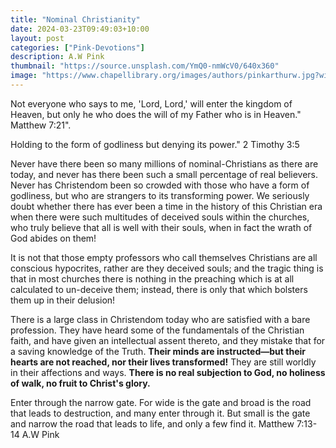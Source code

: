 ```yaml
---
title: "Nominal Christianity"
date: 2024-03-23T09:49:03+10:00
layout: post
categories: ["Pink-Devotions"]
description: A.W Pink
thumbnail: "https://source.unsplash.com/YmQ0-nmWcV0/640x360"
image: "https://www.chapellibrary.org/images/authors/pinkarthurw.jpg?width=281"
---
```


Not everyone who says to me, 'Lord, Lord,' will enter the kingdom of Heaven, but only he who does the will of my Father who is in Heaven." Matthew 7:21". 

Holding to the form of godliness but denying its power." 2 Timothy 3:5 

Never have there been so many millions of nominal-Christians as there are today, and never has there been such a small percentage of real believers. Never has Christendom been so crowded with those who have a form of godliness, but who are strangers to its transforming power. We seriously doubt whether there has ever been a time in the history of this Christian era when there were such multitudes of deceived souls within the churches, who truly believe that all is well with their souls, when in fact the wrath of God abides on them!

It is not that those empty professors who call themselves Christians are all conscious hypocrites, rather are they deceived souls; and the tragic thing is that in most churches there is nothing in the preaching which is at all calculated to un-deceive them; instead, there is only that which bolsters them up in their delusion! 

There is a large class in Christendom today who are satisfied with a bare profession. They have heard some of the fundamentals of the Christian faith, and have given an intellectual assent thereto, and they mistake that for a saving knowledge of the Truth. **Their minds are instructed—but their hearts are not reached, nor their lives transformed!**
They are still worldly in their affections and ways. **There is no real subjection to God, no holiness of walk, no fruit to Christ's glory.**

Enter through the narrow gate. For wide is the gate and broad is the road that leads to destruction, and many enter through it. But small is the gate and narrow the road that leads to life, and only a few find it. Matthew 7:13-14     A.W Pink